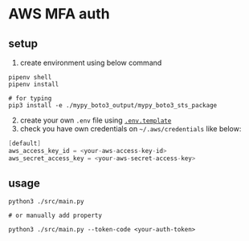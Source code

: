 # AWS MFA auth

## setup

1. create environment using below command

```shell
pipenv shell
pipenv install

# for typing
pip3 install -e ./mypy_boto3_output/mypy_boto3_sts_package
```

2. create your own `.env` file using [`.env.template`](./.env.template)
3. check you have own credentials on `~/.aws/credentials` like below:

```s
[default]
aws_access_key_id = <your-aws-access-key-id>
aws_secret_access_key = <your-aws-secret-access-key>
```

## usage

```shell
python3 ./src/main.py

# or manually add property

python3 ./src/main.py --token-code <your-auth-token>
```
